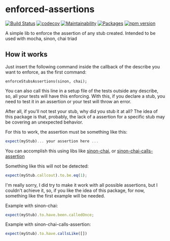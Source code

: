 # enforced-assertions
[![Build Status](https://travis-ci.com/Farenheith/enforced-assertions.svg?branch=master)](https://travis-ci.com/Farenheith/enforced-assertions)
[![codecov](https://codecov.io/gh/Farenheith/enforced-assertions/branch/master/graph/badge.svg)](https://codecov.io/gh/Farenheith/enforced-assertions)
[![Maintainability](https://api.codeclimate.com/v1/badges/4eb6dc0a216ab5e5558c/maintainability)](https://codeclimate.com/github/Farenheith/enforced-assertions/maintainability)
[![Packages](https://david-dm.org/Farenheith/enforced-assertions.svg)](https://david-dm.org/Farenheith/enforced-assertions)
[![npm version](https://badge.fury.io/js/enforced-assertions.svg)](https://badge.fury.io/js/enforced-assertions)

A simple lib to enforce the assertion of any stub created. Intended to be used with mocha, sinon, chai triad

## How it works

Just insert the following command inside the callback of the describe you want to enforce, as the first command:

```typecript
enforceStubsAssertions(sinon, chai);
```

You can also call this line in a setup file of the tests outside any describe, so, all your tests will have this enforcing.
With this, if you declare a stub, you need to test it in an assertion or your test will throw an error.

After all, if you'll not test your stub, why did you stub it at all?
The idea of this package is that, probably, the lack of a assertion for a specific stub may be covering an unexpected behavior.

For this to work, the assertion must be something like this:

```typescript
expect(myStub)... your assertion here ...
```

You can accomplish this using libs like [sinon-chai](https://github.com/domenic/sinon-chai), or [sinon-chai-calls-assertion](https://github.com/Farenheith/sinon-chai-calls-assertion)

Something like this will not be detected:

```typescript
expect(myStub.callcout).to.be.eq(1);
```

I'm really sorry, I did try to make it work with all possible assertions, but I couldn't achieve it, so, if you like the idea of this package, for now, something like the first example will be needed.

Example with sinon-chai:

```typescript
expect(myStub).to.have.been.calledOnce;
```

Example with sinon-chai-calls-assertion:

```typescript
expect(myStub).to.have.callsLike([])
```
